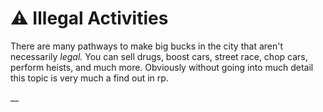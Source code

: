 # ⚠ Illegal Activities

There are many pathways to make big bucks in the city that aren't necessarily _legal._ You can sell drugs, boost cars, street race, chop cars, perform heists, and much more. Obviously without going into much detail this topic is very much a find out in rp.

__
